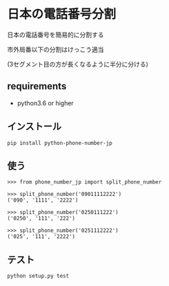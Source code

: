 # 日本の電話番号分割

日本の電話番号を簡易的に分割する

市外局番以下の分割はけっこう適当

(3セグメント目の方が長くなるように半分に分ける)

## requirements
* python3.6 or higher

## インストール

```
pip install python-phone-number-jp
```

## 使う

```
>>> from phone_number_jp import split_phone_number

>>> split_phone_number('09011112222')
('090', '1111', '2222')

>>> split_phone_number('0250111222')
('0250', '111', '222')

>>> split_phone_number('0251112222')
('025', '111', '2222')
```

## テスト
```
python setup.py test
```

